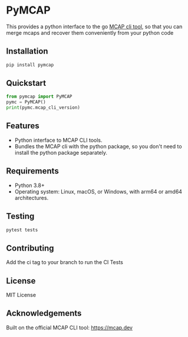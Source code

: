 # PyMCAP
This provides a python interface to the go [MCAP cli tool](https://mcap.dev/guides/cli), so that you can merge mcaps and recover them conveniently from your python code

## Installation
```bash
pip install pymcap
```

## Quickstart
```python
from pymcap import PyMCAP
pymc = PyMCAP()
print(pymc.mcap_cli_version)
```

## Features
 - Python interface to MCAP CLI tools.
 - Bundles the MCAP cli with the python package, so you don't need to install the python package separately.

## Requirements
- Python 3.8+
- Operating system: Linux, macOS, or Windows, with arm64 or amd64 architectures.

## Testing
```bash
pytest tests
```

## Contributing
Add the ci tag to your branch to run the CI Tests

## License
MIT License

## Acknowledgements
Built on the official MCAP CLI tool: https://mcap.dev

